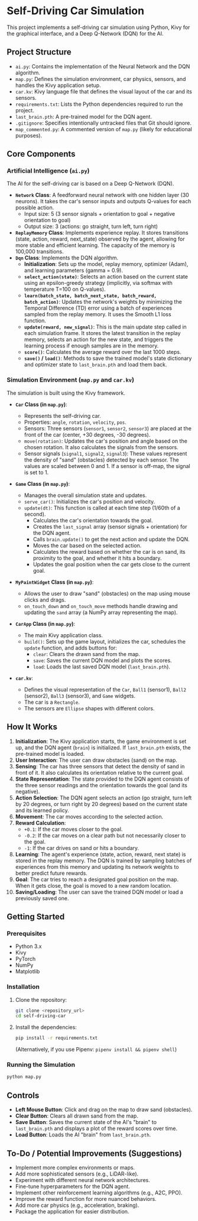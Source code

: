 # Self-Driving Car Simulation

This project implements a self-driving car simulation using Python, Kivy for the graphical interface, and a Deep Q-Network (DQN) for the AI.

## Project Structure

- `ai.py`: Contains the implementation of the Neural Network and the DQN algorithm.
- `map.py`: Defines the simulation environment, car physics, sensors, and handles the Kivy application setup.
- `car.kv`: Kivy language file that defines the visual layout of the car and its sensors.
- `requirements.txt`: Lists the Python dependencies required to run the project.
- `last_brain.pth`: A pre-trained model for the DQN agent.
- `.gitignore`: Specifies intentionally untracked files that Git should ignore.
- `map_commented.py`: A commented version of `map.py` (likely for educational purposes).

## Core Components

### Artificial Intelligence (`ai.py`)

The AI for the self-driving car is based on a Deep Q-Network (DQN).

- **`Network` Class**: A feedforward neural network with one hidden layer (30 neurons). It takes the car's sensor inputs and outputs Q-values for each possible action.
  - Input size: 5 (3 sensor signals + orientation to goal + negative orientation to goal)
  - Output size: 3 (actions: go straight, turn left, turn right)
- **`ReplayMemory` Class**: Implements experience replay. It stores transitions (state, action, reward, next_state) observed by the agent, allowing for more stable and efficient learning. The capacity of the memory is 100,000 transitions.
- **`Dqn` Class**: Implements the DQN algorithm.
  - **Initialization**: Sets up the model, replay memory, optimizer (Adam), and learning parameters (gamma = 0.9).
  - **`select_action(state)`**: Selects an action based on the current state using an epsilon-greedy strategy (implicitly, via softmax with temperature T=100 on Q-values).
  - **`learn(batch_state, batch_next_state, batch_reward, batch_action)`**: Updates the network's weights by minimizing the Temporal Difference (TD) error using a batch of experiences sampled from the replay memory. It uses the Smooth L1 loss function.
  - **`update(reward, new_signal)`**: This is the main update step called in each simulation frame. It stores the latest transition in the replay memory, selects an action for the new state, and triggers the learning process if enough samples are in the memory.
  - **`score()`**: Calculates the average reward over the last 1000 steps.
  - **`save()` / `load()`**: Methods to save the trained model's state dictionary and optimizer state to `last_brain.pth` and load them back.

### Simulation Environment (`map.py` and `car.kv`)

The simulation is built using the Kivy framework.

- **`Car` Class (in `map.py`)**:
  - Represents the self-driving car.
  - Properties: `angle`, `rotation`, `velocity`, `pos`.
  - Sensors: Three sensors (`sensor1`, `sensor2`, `sensor3`) are placed at the front of the car (center, +30 degrees, -30 degrees).
  - `move(rotation)`: Updates the car's position and angle based on the chosen rotation. It also calculates the signals from the sensors.
  - Sensor signals (`signal1`, `signal2`, `signal3`): These values represent the density of "sand" (obstacles) detected by each sensor. The values are scaled between 0 and 1. If a sensor is off-map, the signal is set to 1.

- **`Game` Class (in `map.py`)**:
  - Manages the overall simulation state and updates.
  - `serve_car()`: Initializes the car's position and velocity.
  - `update(dt)`: This function is called at each time step (1/60th of a second).
    - Calculates the car's orientation towards the goal.
    - Creates the `last_signal` array (sensor signals + orientation) for the DQN agent.
    - Calls `brain.update()` to get the next action and update the DQN.
    - Moves the car based on the selected action.
    - Calculates the reward based on whether the car is on sand, its proximity to the goal, and whether it hits a boundary.
    - Updates the goal position when the car gets close to the current goal.

- **`MyPaintWidget` Class (in `map.py`)**:
  - Allows the user to draw "sand" (obstacles) on the map using mouse clicks and drags.
  - `on_touch_down` and `on_touch_move` methods handle drawing and updating the `sand` array (a NumPy array representing the map).

- **`CarApp` Class (in `map.py`)**:
  - The main Kivy application class.
  - `build()`: Sets up the game layout, initializes the car, schedules the `update` function, and adds buttons for:
    - `clear`: Clears the drawn sand from the map.
    - `save`: Saves the current DQN model and plots the scores.
    - `load`: Loads the last saved DQN model (`last_brain.pth`).

- **`car.kv`**:
  - Defines the visual representation of the `Car`, `Ball1` (sensor1), `Ball2` (sensor2), `Ball3` (sensor3), and `Game` widgets.
  - The car is a `Rectangle`.
  - The sensors are `Ellipse` shapes with different colors.

## How It Works

1.  **Initialization**: The Kivy application starts, the game environment is set up, and the DQN agent (`brain`) is initialized. If `last_brain.pth` exists, the pre-trained model is loaded.
2.  **User Interaction**: The user can draw obstacles (sand) on the map.
3.  **Sensing**: The car has three sensors that detect the density of sand in front of it. It also calculates its orientation relative to the current goal.
4.  **State Representation**: The state provided to the DQN agent consists of the three sensor readings and the orientation towards the goal (and its negative).
5.  **Action Selection**: The DQN agent selects an action (go straight, turn left by 20 degrees, or turn right by 20 degrees) based on the current state and its learned policy.
6.  **Movement**: The car moves according to the selected action.
7.  **Reward Calculation**:
    -   `+0.1`: If the car moves closer to the goal.
    -   `-0.2`: If the car moves on a clear path but not necessarily closer to the goal.
    -   `-1`: If the car drives on sand or hits a boundary.
8.  **Learning**: The agent's experience (state, action, reward, next state) is stored in the replay memory. The DQN is trained by sampling batches of experiences from this memory and updating its network weights to better predict future rewards.
9.  **Goal**: The car tries to reach a designated goal position on the map. When it gets close, the goal is moved to a new random location.
10. **Saving/Loading**: The user can save the trained DQN model or load a previously saved one.

## Getting Started

### Prerequisites

- Python 3.x
- Kivy
- PyTorch
- NumPy
- Matplotlib

### Installation

1.  Clone the repository:
    ```bash
    git clone <repository_url>
    cd self-driving-car
    ```
2.  Install the dependencies:
    ```bash
    pip install -r requirements.txt
    ```
    (Alternatively, if you use Pipenv: `pipenv install && pipenv shell`)

### Running the Simulation

```bash
python map.py
```

## Controls

-   **Left Mouse Button**: Click and drag on the map to draw sand (obstacles).
-   **Clear Button**: Clears all drawn sand from the map.
-   **Save Button**: Saves the current state of the AI's "brain" to `last_brain.pth` and displays a plot of the reward scores over time.
-   **Load Button**: Loads the AI "brain" from `last_brain.pth`.

## To-Do / Potential Improvements (Suggestions)

-   Implement more complex environments or maps.
-   Add more sophisticated sensors (e.g., LiDAR-like).
-   Experiment with different neural network architectures.
-   Fine-tune hyperparameters for the DQN agent.
-   Implement other reinforcement learning algorithms (e.g., A2C, PPO).
-   Improve the reward function for more nuanced behaviors.
-   Add more car physics (e.g., acceleration, braking).
-   Package the application for easier distribution. 